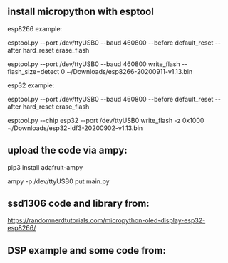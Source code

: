 

## install micropython with esptool

esp8266 example:

esptool.py  --port /dev/ttyUSB0 --baud 460800 --before default_reset --after hard_reset erase_flash

esptool.py --port /dev/ttyUSB0 --baud 460800 write_flash --flash_size=detect 0 ~/Downloads/esp8266-20200911-v1.13.bin


esp32 example:

esptool.py  --port /dev/ttyUSB0 --baud 460800 --before default_reset --after hard_reset erase_flash

esptool.py --chip esp32 --port /dev/ttyUSB0 write_flash -z 0x1000 ~/Downloads/esp32-idf3-20200902-v1.13.bin


## upload the code via ampy:

pip3 install adafruit-ampy

ampy -p /dev/ttyUSB0 put main.py


## ssd1306 code and library from:

https://randomnerdtutorials.com/micropython-oled-display-esp32-esp8266/

## DSP example and some code from:

